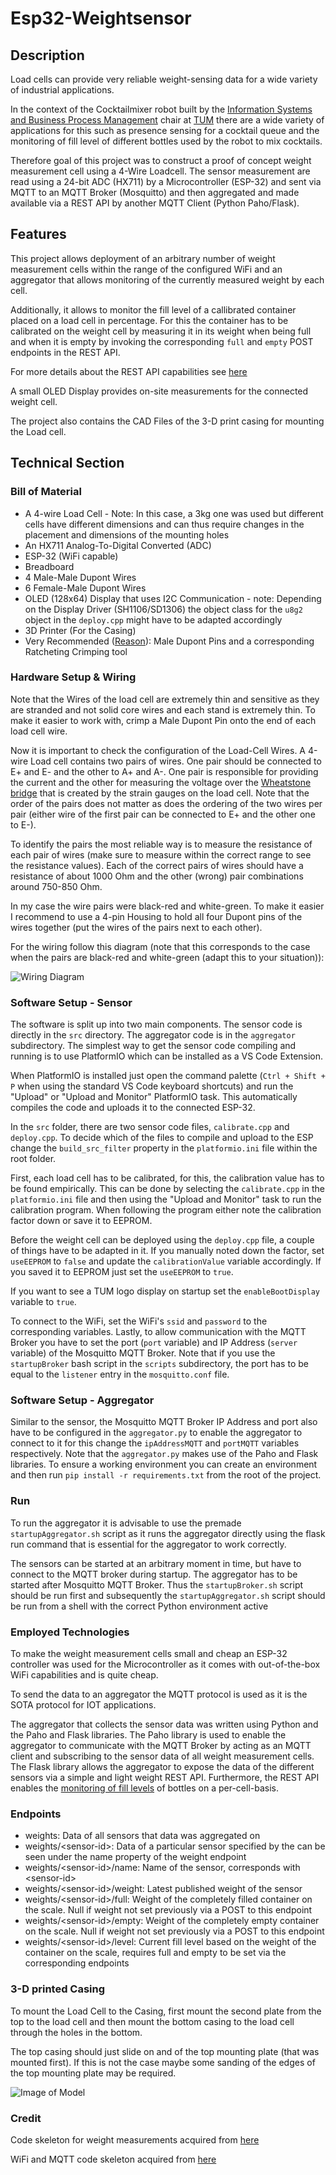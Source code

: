 # Esp32-Weightsensor

## Description

Load cells can provide very reliable weight-sensing data for a wide variety of industrial applications.

In the context of the Cocktailmixer robot built by the [Information Systems and Business Process Management](https://www.cs.cit.tum.de/bpm/chair/) chair at [TUM](https://www.tum.de/en/) there are a wide variety of applications for this such as presence sensing for a cocktail queue and the monitoring of fill level of different bottles used by the robot to mix cocktails.

Therefore goal of this project was to construct a proof of concept weight measurement cell using a 4-Wire Loadcell. The sensor measurement are read using a 24-bit ADC (HX711) by a Microcontroller (ESP-32) and sent via MQTT to an MQTT Broker (Mosquitto) and then aggregated and made available via a REST API by another MQTT Client (Python Paho/Flask).

## Features
This project allows deployment of an arbitrary number of weight measurement cells within the range of the configured WiFi and an aggregator that allows monitoring of the currently measured weight by each cell.

Additionally, it allows to monitor the fill level of a callibrated container placed on a load cell in percentage. For this the container has to be calibrated on the weight cell by measuring it in its weight when being full and when it is empty by invoking the corresponding `full` and `empty` POST endpoints in the REST API. 

For more details about the REST API capabilities see [here](#endpoints)

A small OLED Display provides on-site measurements for the connected weight cell.

The project also contains the CAD Files of the 3-D print casing for mounting the Load cell.

## Technical Section

### Bill of Material

- A 4-wire Load Cell - Note: In this case, a 3kg one was used but different cells have different dimensions and can thus require changes in the placement and dimensions of the mounting holes
- An HX711 Analog-To-Digital Converted (ADC)
- ESP-32 (WiFi capable)
- Breadboard
- 4 Male-Male Dupont Wires 
- 6 Female-Male Dupont Wires 
- OLED (128x64) Display that uses I2C Communication - note: Depending on the Display Driver (SH1106/SD1306) the object class for the `u8g2` object in the `deploy.cpp` might have to be adapted accordingly
- 3D Printer (For the Casing)
- Very Recommended ([Reason](#hardware-setup--wiring)): Male Dupont Pins and a corresponding Ratcheting Crimping tool 

### Hardware Setup & Wiring

Note that the Wires of the load cell are extremely thin and sensitive as they are stranded and not solid core wires and each stand is extremely thin. To make it easier to work with, crimp a Male Dupont Pin onto the end of each load cell wire.

Now it is important to check the configuration of the Load-Cell Wires. A 4-wire Load cell contains two pairs of wires. One pair should be connected to E+ and E- and the other to A+ and A-.
One pair is responsible for providing the current and the other for measuring the voltage over the [Wheatstone bridge](https://en.wikipedia.org/wiki/Wheatstone_bridge) that is created by the strain gauges on the load cell. Note that the order of the pairs does not matter as does the ordering of the two wires per pair (either wire of the first pair can be connected to E+ and the other one to E-).

To identify the pairs the most reliable way is to measure the resistance of each pair of wires (make sure to measure within the correct range to see the resistance values).
Each of the correct pairs of wires should have a resistance of about 1000 Ohm and the other (wrong) pair combinations around 750-850 Ohm.

In my case the wire pairs were black-red and white-green.
To make it easier I recommend to use a 4-pin Housing to hold all four Dupont pins of the wires together (put the wires of the pairs next to each other).

For the wiring follow this diagram (note that this corresponds to the case when the pairs are black-red and white-green (adapt this to your situation)):

![Wiring Diagram](<docs/images/Wiring Diagram.svg>)

### Software Setup - Sensor

The software is split up into two main components. The sensor code is directly in the `src` directory. The aggregator code is in the `aggregator` subdirectory.
The simplest way to get the sensor code compiling and running is to use PlatformIO which can be installed as a VS Code Extension.

When PlatformIO is installed just open the command palette (`Ctrl + Shift + P` when using the  standard VS Code keyboard shortcuts) and run the "Upload" or "Upload and Monitor" PlatformIO task.
This automatically compiles the code and uploads it to the connected ESP-32.

In the `src` folder, there are two sensor code files, `calibrate.cpp` and `deploy.cpp`.
To decide which of the files to compile and upload to the ESP change the `build_src_filter` property in the `platformio.ini` file within the root folder.

First, each load cell has to be calibrated, for this, the calibration value has to be found empirically. This can be done by selecting the `calibrate.cpp` in the `platformio.ini` file and then using the "Upload and Monitor" task to run the calibration program. When following the program either note the calibration factor down or save it to EEPROM.

Before the weight cell can be deployed using the `deploy.cpp` file, a couple of things have to be adapted in it.
If you manually noted down the factor, set `useEEPROM` to `false` and update the `calibrationValue` variable accordingly. If you saved it to EEPROM just set the `useEEPROM` to `true`.

If you want to see a TUM logo display on startup set the `enableBootDisplay` variable to `true`.

To connect to the WiFi, set the WiFi's `ssid` and `password` to the corresponding variables.
Lastly, to allow communication with the MQTT Broker you have to set the port (`port` variable) and IP Address (`server` variable) of the Mosquitto MQTT Broker. Note that if you use the `startupBroker` bash script in the `scripts` subdirectory, the port has to be equal to the `listener` entry in the `mosquitto.conf` file.


### Software Setup - Aggregator

Similar to the sensor, the Mosquitto MQTT Broker IP Address and port also have to be configured in the `aggregator.py` to enable the aggregator to connect to it for this change the `ipAddressMQTT` and `portMQTT` variables respectively.
Note that the `aggregator.py` makes use of the Paho and Flask libraries. To ensure a working environment you can create an environment and then run `pip install -r requirements.txt` from the root of the project.

### Run

To run the aggregator it is advisable to use the premade `startupAggregator.sh` script as it runs the aggregator directly using the flask run command that is essential for the aggregator to work correctly.

The sensors can be started at an arbitrary moment in time, but have to connect to the MQTT broker during startup.
The aggregator has to be started after Mosquitto MQTT Broker.
Thus the `startupBroker.sh` script should be run first and subsequently the `startupAggregator.sh` script should be run from a shell with the correct Python environment active

### Employed Technologies

To make the weight measurement cells small and cheap an ESP-32 controller was used for the Microcontroller as it  comes with out-of-the-box WiFi capabilities and is quite cheap.

To send the data to an aggregator the MQTT protocol is used as it is the SOTA protocol for IOT applications.

The aggregator that collects the sensor data was written using Python and the Paho and Flask libraries.
The Paho library is used to enable the aggregator to communicate with the MQTT Broker by acting as an MQTT client and subscribing to the sensor data of all weight measurement cells.
The Flask library allows the aggregator to expose the data of the different sensors via a simple and light weight REST API. Furthermore, the REST API enables the [monitoring of fill levels](#features) of bottles on a per-cell-basis.

### Endpoints

- weights: Data of all sensors that data was aggregated on
- weights/\<sensor-id\>: Data of a particular sensor specified by the <sensor-id> can be seen under the name property of the weight endpoint
- weights/\<sensor-id\>/name: Name of the sensor, corresponds with \<sensor-id\>
- weights/\<sensor-id\>/weight: Latest published weight of the sensor
- weights/\<sensor-id\>/full: Weight of the completely filled container on the scale. Null if weight not set previously via a POST to this endpoint
- weights/\<sensor-id\>/empty: Weight of the completely empty container on the scale. Null if weight not set previously via a POST to this endpoint
- weights/\<sensor-id\>/level: Current fill level based on the weight of the container on the scale, requires full and empty to be set via the corresponding endpoints
        

### 3-D printed Casing

To mount the Load Cell to the Casing, first mount the second plate from the top to the load cell and then mount the bottom casing to the load cell through the holes in the bottom.

The top casing should just slide on and of the top mounting plate (that was mounted first). If this is not the case maybe some sanding of the edges of the top mounting plate may be required.

![Image of Model](docs/images/casing.png)

### Credit

Code skeleton for weight measurements acquired from [here](https://github.com/olkal/HX711_ADC/blob/master/examples/Read_1x_load_cell_interrupt_driven/Read_1x_load_cell_interrupt_driven.ino)

WiFi and MQTT code skeleton acquired from [here](https://randomnerdtutorials.com/esp32-mqtt-publish-subscribe-arduino-ide/) 
